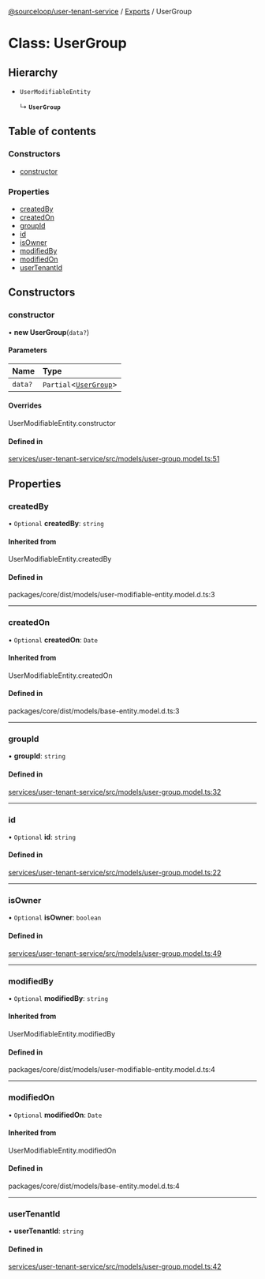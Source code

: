 [@sourceloop/user-tenant-service](../README.md) / [Exports](../modules.md) / UserGroup

# Class: UserGroup

## Hierarchy

- `UserModifiableEntity`

  ↳ **`UserGroup`**

## Table of contents

### Constructors

- [constructor](UserGroup.md#constructor)

### Properties

- [createdBy](UserGroup.md#createdby)
- [createdOn](UserGroup.md#createdon)
- [groupId](UserGroup.md#groupid)
- [id](UserGroup.md#id)
- [isOwner](UserGroup.md#isowner)
- [modifiedBy](UserGroup.md#modifiedby)
- [modifiedOn](UserGroup.md#modifiedon)
- [userTenantId](UserGroup.md#usertenantid)

## Constructors

### constructor

• **new UserGroup**(`data?`)

#### Parameters

| Name | Type |
| :------ | :------ |
| `data?` | `Partial`<[`UserGroup`](UserGroup.md)\> |

#### Overrides

UserModifiableEntity.constructor

#### Defined in

[services/user-tenant-service/src/models/user-group.model.ts:51](https://github.com/codeweb05/repo1/blob/ea19add/services/user-tenant-service/src/models/user-group.model.ts#L51)

## Properties

### createdBy

• `Optional` **createdBy**: `string`

#### Inherited from

UserModifiableEntity.createdBy

#### Defined in

packages/core/dist/models/user-modifiable-entity.model.d.ts:3

___

### createdOn

• `Optional` **createdOn**: `Date`

#### Inherited from

UserModifiableEntity.createdOn

#### Defined in

packages/core/dist/models/base-entity.model.d.ts:3

___

### groupId

• **groupId**: `string`

#### Defined in

[services/user-tenant-service/src/models/user-group.model.ts:32](https://github.com/codeweb05/repo1/blob/ea19add/services/user-tenant-service/src/models/user-group.model.ts#L32)

___

### id

• `Optional` **id**: `string`

#### Defined in

[services/user-tenant-service/src/models/user-group.model.ts:22](https://github.com/codeweb05/repo1/blob/ea19add/services/user-tenant-service/src/models/user-group.model.ts#L22)

___

### isOwner

• `Optional` **isOwner**: `boolean`

#### Defined in

[services/user-tenant-service/src/models/user-group.model.ts:49](https://github.com/codeweb05/repo1/blob/ea19add/services/user-tenant-service/src/models/user-group.model.ts#L49)

___

### modifiedBy

• `Optional` **modifiedBy**: `string`

#### Inherited from

UserModifiableEntity.modifiedBy

#### Defined in

packages/core/dist/models/user-modifiable-entity.model.d.ts:4

___

### modifiedOn

• `Optional` **modifiedOn**: `Date`

#### Inherited from

UserModifiableEntity.modifiedOn

#### Defined in

packages/core/dist/models/base-entity.model.d.ts:4

___

### userTenantId

• **userTenantId**: `string`

#### Defined in

[services/user-tenant-service/src/models/user-group.model.ts:42](https://github.com/codeweb05/repo1/blob/ea19add/services/user-tenant-service/src/models/user-group.model.ts#L42)
